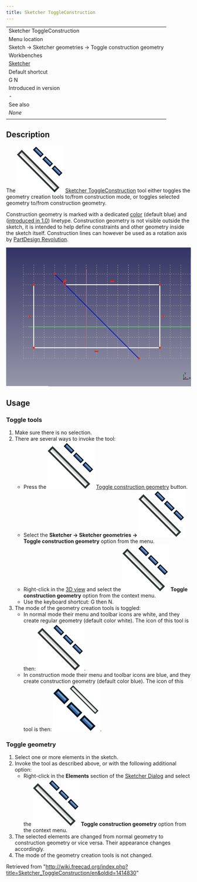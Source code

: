 ```yaml
---
title: Sketcher ToggleConstruction
---
```


|                                                             |
| ----------------------------------------------------------- |
| Sketcher ToggleConstruction                                 |
| Menu location                                               |
| Sketch → Sketcher geometries → Toggle construction geometry |
| Workbenches                                                 |
| [Sketcher](/Sketcher_Workbench "Sketcher Workbench")        |
| Default shortcut                                            |
| G N                                                         |
| Introduced in version                                       |
| -                                                           |
| See also                                                    |
| _None_                                                      |
|                                                             |

## Description

The ![](/src/assets/images/Sketcher_ToggleConstruction.svg) [Sketcher ToggleConstruction](/Sketcher_ToggleConstruction "Sketcher ToggleConstruction") tool either toggles the geometry creation tools to/from construction mode, or toggles selected geometry to/from construction geometry.

Construction geometry is marked with a dedicated [color](/Sketcher_Preferences#Appearance "Sketcher Preferences") (default blue) and ([introduced in 1.0](/Release_notes_1.0 "Release notes 1.0")) linetype. Construction geometry is not visible outside the sketch, it is intended to help define constraints and other geometry inside the sketch itself. Construction lines can however be used as a rotation axis by [PartDesign Revolution](/PartDesign_Revolution "PartDesign Revolution").

![](/src/assets/images/Sketcher_ConstructionMode_fr_01.png)

## Usage

### Toggle tools

1. Make sure there is no selection.
2. There are several ways to invoke the tool:
   - Press the ![](/src/assets/images/Sketcher_ToggleConstruction.svg) [Toggle construction geometry](/Sketcher_ToggleConstruction "Sketcher ToggleConstruction") button.
   - Select the **Sketcher → Sketcher geometries → ![](/src/assets/images/Sketcher_ToggleConstruction.svg) Toggle construction geometry** option from the menu.
   - Right-click in the [3D view](/3D_view "3D view") and select the **![](/src/assets/images/Sketcher_ToggleConstruction.svg) Toggle construction geometry** option from the context menu.
   - Use the keyboard shortcut: G then N.
3. The mode of the geometry creation tools is toggled:
   - In normal mode their menu and toolbar icons are white, and they create regular geometry (default color white). The icon of this tool is then: ![](/src/assets/images/Sketcher_ToggleConstruction.svg).
   - In construction mode their menu and toolbar icons are blue, and they create construction geometry (default color blue). The icon of this tool is then: ![](/src/assets/images/Sketcher_ToggleConstruction_Constr.svg).

### Toggle geometry

1. Select one or more elements in the sketch.
2. Invoke the tool as described above, or with the following additional option:
   - Right-click in the **Elements** section of the [Sketcher Dialog](/Sketcher_Dialog "Sketcher Dialog") and select the **![](/src/assets/images/Sketcher_ToggleConstruction.svg) Toggle construction geometry** option from the context menu.
3. The selected elements are changed from normal geometry to construction geometry or vice versa. Their appearance changes accordingly.
4. The mode of the geometry creation tools is not changed.

Retrieved from "<http://wiki.freecad.org/index.php?title=Sketcher_ToggleConstruction/en&oldid=1414830>"
